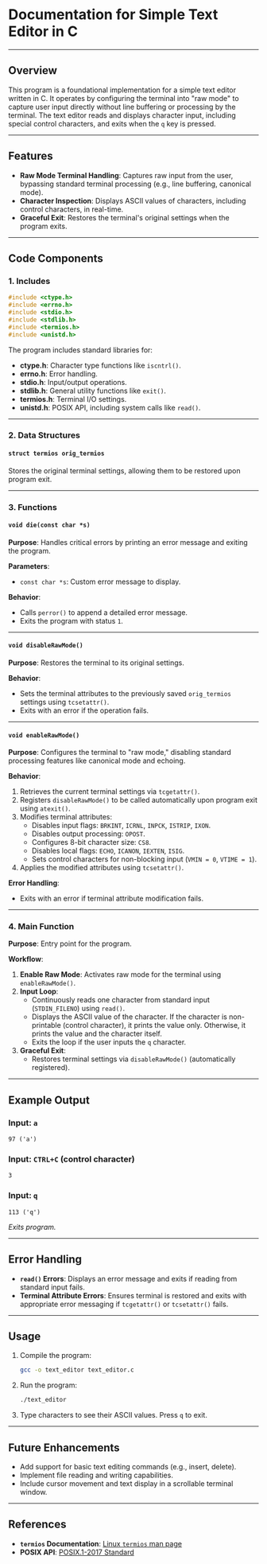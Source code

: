 # Documentation for Simple Text Editor in C

---

## Overview

This program is a foundational implementation for a simple text editor written in C. It operates by configuring the terminal into "raw mode" to capture user input directly without line buffering or processing by the terminal. The text editor reads and displays character input, including special control characters, and exits when the `q` key is pressed.

---

## Features

- **Raw Mode Terminal Handling**: Captures raw input from the user, bypassing standard terminal processing (e.g., line buffering, canonical mode).
- **Character Inspection**: Displays ASCII values of characters, including control characters, in real-time.
- **Graceful Exit**: Restores the terminal's original settings when the program exits.

---

## Code Components

### 1. **Includes**
```c
#include <ctype.h>
#include <errno.h>
#include <stdio.h>
#include <stdlib.h>
#include <termios.h>
#include <unistd.h>
```
The program includes standard libraries for:
- **ctype.h**: Character type functions like `iscntrl()`.
- **errno.h**: Error handling.
- **stdio.h**: Input/output operations.
- **stdlib.h**: General utility functions like `exit()`.
- **termios.h**: Terminal I/O settings.
- **unistd.h**: POSIX API, including system calls like `read()`.

---

### 2. **Data Structures**
#### `struct termios orig_termios`
Stores the original terminal settings, allowing them to be restored upon program exit.

---

### 3. **Functions**

#### `void die(const char *s)`
**Purpose**: Handles critical errors by printing an error message and exiting the program.

**Parameters**:
- `const char *s`: Custom error message to display.

**Behavior**:
- Calls `perror()` to append a detailed error message.
- Exits the program with status `1`.

---

#### `void disableRawMode()`
**Purpose**: Restores the terminal to its original settings.

**Behavior**:
- Sets the terminal attributes to the previously saved `orig_termios` settings using `tcsetattr()`.
- Exits with an error if the operation fails.

---

#### `void enableRawMode()`
**Purpose**: Configures the terminal to "raw mode," disabling standard processing features like canonical mode and echoing.

**Behavior**:
1. Retrieves the current terminal settings via `tcgetattr()`.
2. Registers `disableRawMode()` to be called automatically upon program exit using `atexit()`.
3. Modifies terminal attributes:
   - Disables input flags: `BRKINT`, `ICRNL`, `INPCK`, `ISTRIP`, `IXON`.
   - Disables output processing: `OPOST`.
   - Configures 8-bit character size: `CS8`.
   - Disables local flags: `ECHO`, `ICANON`, `IEXTEN`, `ISIG`.
   - Sets control characters for non-blocking input (`VMIN = 0`, `VTIME = 1`).
4. Applies the modified attributes using `tcsetattr()`.

**Error Handling**:
- Exits with an error if terminal attribute modification fails.

---

### 4. **Main Function**
**Purpose**: Entry point for the program.

**Workflow**:
1. **Enable Raw Mode**: Activates raw mode for the terminal using `enableRawMode()`.
2. **Input Loop**:
   - Continuously reads one character from standard input (`STDIN_FILENO`) using `read()`.
   - Displays the ASCII value of the character. If the character is non-printable (control character), it prints the value only. Otherwise, it prints the value and the character itself.
   - Exits the loop if the user inputs the `q` character.
3. **Graceful Exit**:
   - Restores terminal settings via `disableRawMode()` (automatically registered).

---

## Example Output
### Input: `a`
```plaintext
97 ('a')
```

### Input: `CTRL+C` (control character)
```plaintext
3
```

### Input: `q`
```plaintext
113 ('q')
```
*Exits program.*

---

## Error Handling
- **`read()` Errors**: Displays an error message and exits if reading from standard input fails.
- **Terminal Attribute Errors**: Ensures terminal is restored and exits with appropriate error messaging if `tcgetattr()` or `tcsetattr()` fails.

---

## Usage
1. Compile the program:
   ```bash
   gcc -o text_editor text_editor.c
   ```
2. Run the program:
   ```bash
   ./text_editor
   ```
3. Type characters to see their ASCII values. Press `q` to exit.

---

## Future Enhancements
- Add support for basic text editing commands (e.g., insert, delete).
- Implement file reading and writing capabilities.
- Include cursor movement and text display in a scrollable terminal window.

---

## References
- **`termios` Documentation**: [Linux `termios` man page](https://man7.org/linux/man-pages/man3/termios.3.html)
- **POSIX API**: [POSIX.1-2017 Standard](https://pubs.opengroup.org/onlinepubs/9699919799/)
